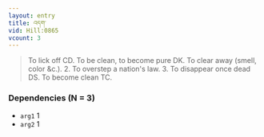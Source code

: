 ```yaml
---
layout: entry
title: འདག་
vid: Hill:0865
vcount: 3
---
```

> To lick off CD\. To be clean, to become pure DK\. To clear away (smell, color &c\.)\. 2\. To overstep a nation's law\. 3\. To disappear once dead DS\. To become clean TC\.


### Dependencies (N = 3)
* `arg1` 1
* `arg2` 1
